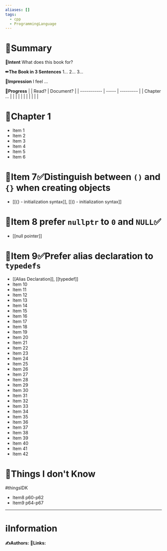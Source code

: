 ```yaml
---
aliases: []
tags:
  - cpp
  - ProgrammingLanguage
---
```


# 📝Summary
**🎯Intent**
What does this book for?

**✏The Book in 3 Sentences**
1...
2...
3...

**🧠Impression**
I feel ...

**🏁Progress**
|             | Read? | Document? |
| ----------- | ----- | --------- |
| Chapter ... |       |           |
|             |       |           |
|             |       |           |


# 📖Chapter 1
- Item 1
- Item 2
- Item 3
- Item 4
- Item 5
- Item 6
# 📖Item 7✅Distinguish between `()` and `{}` when creating objects
- [[{} - initialization syntax]], [[() - initialization syntax]]
# 📖Item 8 prefer `nullptr` to `0` and `NULL`✅
- [[null pointer]]
# 📖Item 9✅Prefer alias declaration to `typedefs`
- [[Alias Declaration]], [[typedef]]
- Item 10
- Item 11
- Item 12
- Item 13
- Item 14
- Item 15
- Item 16
- Item 17
- Item 18
- Item 19
- Item 20
- Item 21
- Item 22
- Item 23
- Item 24
- Item 25
- Item 26
- Item 27
- Item 28
- Item 29
- Item 30
- Item 31
- Item 32
- Item 33
- Item 34
- Item 35
- Item 36
- Item 37
- Item 38
- Item 39
- Item 40
- Item 41
- Item 42

# 💭Things I don't Know
#thingsIDK 
- Item8 p60-p62
- Item9 p64-p67

___
# ℹInformation
**✍Authors:**
**🔗Links:**